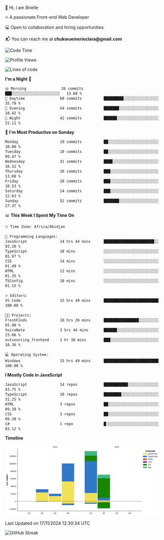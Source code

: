 <div align="left">
  <p>👋 Hi, I am Brielle</p>
  <p>🔥 A passionate Front-end Web Developer</p>
  <p>💻 Open to collaboration and hiring opportunities</p>
  <p>📬 You can reach me at <strong>chukwuemerieclara@gmail.com</strong></p>
</div>


 
 <!--START_SECTION:waka-->
![Code Time](http://img.shields.io/badge/Code%20Time-328%20hrs%2036%20mins-blue)

![Profile Views](http://img.shields.io/badge/Profile%20Views-32-blue)

![Lines of code](https://img.shields.io/badge/From%20Hello%20World%20I%27ve%20Written-125.1%20thousand%20lines%20of%20code-blue)

**I'm a Night 🦉** 

```text
🌞 Morning                26 commits          ███░░░░░░░░░░░░░░░░░░░░░░   13.68 % 
🌆 Daytime                68 commits          █████████░░░░░░░░░░░░░░░░   35.79 % 
🌃 Evening                54 commits          ███████░░░░░░░░░░░░░░░░░░   28.42 % 
🌙 Night                  42 commits          ██████░░░░░░░░░░░░░░░░░░░   22.11 % 
```
📅 **I'm Most Productive on Sunday** 

```text
Monday                   19 commits          ██░░░░░░░░░░░░░░░░░░░░░░░   10.00 % 
Tuesday                  18 commits          ██░░░░░░░░░░░░░░░░░░░░░░░   09.47 % 
Wednesday                31 commits          ████░░░░░░░░░░░░░░░░░░░░░   16.32 % 
Thursday                 26 commits          ███░░░░░░░░░░░░░░░░░░░░░░   13.68 % 
Friday                   20 commits          ███░░░░░░░░░░░░░░░░░░░░░░   10.53 % 
Saturday                 24 commits          ███░░░░░░░░░░░░░░░░░░░░░░   12.63 % 
Sunday                   52 commits          ███████░░░░░░░░░░░░░░░░░░   27.37 % 
```


📊 **This Week I Spent My Time On** 

```text
🕑︎ Time Zone: Africa/Abidjan

💬 Programming Languages: 
JavaScript               14 hrs 44 mins      ███████████████████████░░   93.20 % 
TypeScript               18 mins             ░░░░░░░░░░░░░░░░░░░░░░░░░   01.97 % 
CSS                      14 mins             ░░░░░░░░░░░░░░░░░░░░░░░░░   01.49 % 
HTML                     12 mins             ░░░░░░░░░░░░░░░░░░░░░░░░░   01.35 % 
TSConfig                 10 mins             ░░░░░░░░░░░░░░░░░░░░░░░░░   01.15 % 

🔥 Editors: 
VS Code                  15 hrs 49 mins      █████████████████████████   100.00 % 

🐱‍💻 Projects: 
FreshFinds               10 hrs 26 mins      ████████████████░░░░░░░░░   65.98 % 
VoiceNote                3 hrs 44 mins       ██████░░░░░░░░░░░░░░░░░░░   23.66 % 
outsourcing_frontend     1 hr 38 mins        ███░░░░░░░░░░░░░░░░░░░░░░   10.36 % 

💻 Operating System: 
Windows                  15 hrs 49 mins      █████████████████████████   100.00 % 
```

**I Mostly Code in JavaScript** 

```text
JavaScript               14 repos            ███████████░░░░░░░░░░░░░░   43.75 % 
TypeScript               10 repos            ████████░░░░░░░░░░░░░░░░░   31.25 % 
HTML                     3 repos             ██░░░░░░░░░░░░░░░░░░░░░░░   09.38 % 
CSS                      3 repos             ██░░░░░░░░░░░░░░░░░░░░░░░   09.38 % 
C#                       1 repo              █░░░░░░░░░░░░░░░░░░░░░░░░   03.12 % 
```



**Timeline**

![Lines of Code chart](https://raw.githubusercontent.com/Brielle28/Brielle28/main/assets/bar_graph.png)


 Last Updated on 17/11/2024 12:30:34 UTC
<!--END_SECTION:waka-->

![GitHub Streak](https://github-readme-streak-stats.herokuapp.com/?user=Brielle28)



